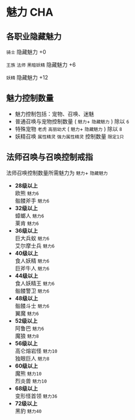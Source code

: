 # 魅力 CHA
## 各职业隐藏魅力

`骑士`  隐藏魅力 +0

`王族` `法师` `黑暗妖精` 隐藏魅力 +6

`妖精` 隐藏魅力 +12

## 魅力控制数量
- 魅力控制包括：宠物、召唤、迷魅
- 普通召唤与宠物控制数量 ( `魅力`+ `隐藏魅力` ) 除以 `6`
- 特殊宠物 `老虎` `高丽幼犬` ( `魅力`+ `隐藏魅力` ) 除以 `8`
- 妖精召唤 `属性精灵` `强力属性精灵` 控制数量 `限定1只`

## 法师召唤与召唤控制戒指
法师召唤控制数量所需魅力为 `魅力`+ `隐藏魅力`
- **28级以上**<br>
  欧熊 `魅力6`<br>
  骷髅斧手 `魅力6`
- **32级以上**<br>
  蟑螂人 `魅力6`<br>
  莱肯 `魅力6`
- **36级以上**<br>
  巨大兵蚁 `魅力6`<br>
  艾尔摩士兵 `魅力6`
- **40级以上**<br>
  食人妖精 `魅力6`<br>
  巨斧牛人 `魅力6`
- **44级以上**<br>
  食人妖精王 `魅力6`<br>
  骷髅警卫 `魅力6`
- **48级以上**<br>
  骷髅斗士 `魅力6`<br>
  翼魔 `魅力6`
- **52级以上**<br>
  阿鲁巴 `魅力6`<br>
  魔狼 `魅力8`
- **56级以上**<br>
  高仑熔岩怪 `魅力10`<br>
  独眼巨人 `魅力8`
- **60级以上**<br>
  魔熊 `魅力10`<br>
  烈炎兽 `魅力10`
- **68级以上**<br>
  变形怪首领 `魅力36`
- **72级以上**<br>
  黑豹 `魅力40`